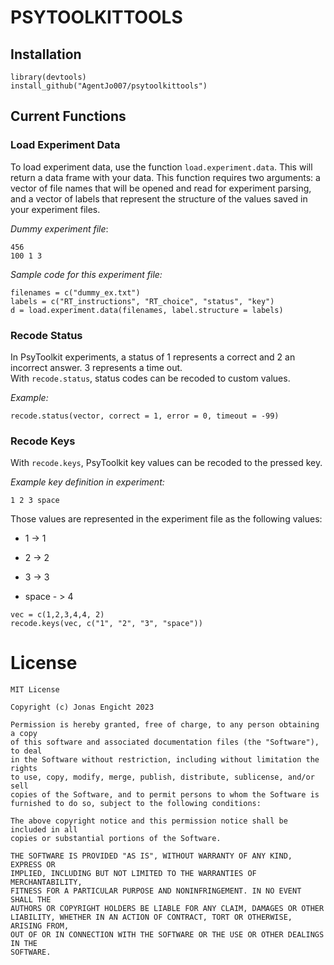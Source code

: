 # PSYTOOLKITTOOLS

## Installation

```{r}
library(devtools)
install_github("AgentJo007/psytoolkittools")
```

## Current Functions

### Load Experiment Data

To load experiment data, use the function `load.experiment.data`. This will return a data frame with your data. This function requires two arguments: a vector of file names that will be opened and read for experiment parsing, and a vector of labels that represent the structure of the values saved in your experiment files.

*Dummy experiment file*:

    456
    100 1 3

*Sample code for this experiment file:*

```{r}
filenames = c("dummy_ex.txt")
labels = c("RT_instructions", "RT_choice", "status", "key")
d = load.experiment.data(filenames, label.structure = labels)
```

### Recode Status

In PsyToolkit experiments, a status of 1 represents a correct and 2 an incorrect answer. 3 represents a time out.\
With `recode.status`, status codes can be recoded to custom values.

*Example:*

```{r}
recode.status(vector, correct = 1, error = 0, timeout = -99)
```

### Recode Keys

With `recode.keys`, PsyToolkit key values can be recoded to the pressed key.

*Example key definition in experiment:*

    1 2 3 space

Those values are represented in the experiment file as the following values:

-   1 -\> 1

-   2 -\> 2

-   3 -\> 3

-   space - \> 4

```{r}
vec = c(1,2,3,4,4, 2)
recode.keys(vec, c("1", "2", "3", "space"))
```

# License

    MIT License

    Copyright (c) Jonas Engicht 2023

    Permission is hereby granted, free of charge, to any person obtaining a copy
    of this software and associated documentation files (the "Software"), to deal
    in the Software without restriction, including without limitation the rights
    to use, copy, modify, merge, publish, distribute, sublicense, and/or sell
    copies of the Software, and to permit persons to whom the Software is
    furnished to do so, subject to the following conditions:

    The above copyright notice and this permission notice shall be included in all
    copies or substantial portions of the Software.

    THE SOFTWARE IS PROVIDED "AS IS", WITHOUT WARRANTY OF ANY KIND, EXPRESS OR
    IMPLIED, INCLUDING BUT NOT LIMITED TO THE WARRANTIES OF MERCHANTABILITY,
    FITNESS FOR A PARTICULAR PURPOSE AND NONINFRINGEMENT. IN NO EVENT SHALL THE
    AUTHORS OR COPYRIGHT HOLDERS BE LIABLE FOR ANY CLAIM, DAMAGES OR OTHER
    LIABILITY, WHETHER IN AN ACTION OF CONTRACT, TORT OR OTHERWISE, ARISING FROM,
    OUT OF OR IN CONNECTION WITH THE SOFTWARE OR THE USE OR OTHER DEALINGS IN THE
    SOFTWARE.
